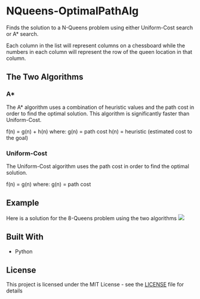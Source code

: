 # NQueens-OptimalPathAlg

Finds the solution to a N-Queens problem using either Uniform-Cost search or A* search.

Each column in the list will represent columns on a chessboard while the numbers in each column will represent the row of the queen location in that column. 

## The Two Algorithms

### A*

The A* algorithm uses a combination of heuristic values and the path cost in order to find the optimal solution. This algorithm is significantly faster than Uniform-Cost.

f(n) = g(n) + h(n) where:
g(n) = path cost
h(n) = heuristic (estimated cost to the goal)

### Uniform-Cost

The Uniform-Cost algorithm uses the path cost in order to find the optimal solution.

f(n) = g(n) where:
g(n) = path cost

## Example

Here is a solution for the 8-Queens problem using the two algorithms
![](https://i.gyazo.com/49f476cd5a6d92b654daf419dfd1303f.png)


## Built With

* Python

## License

This project is licensed under the MIT License - see the [LICENSE](LICENSE) file for details
